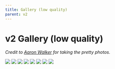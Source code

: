 ```yaml
---
title: Gallery (low quality)
parent: v2
---
```


# v2 Gallery (low quality)

_Credit to [Aaron Walker](http://instagram.com/aawalkerphoto/) for taking the pretty photos._

![]({{site.baseurl}}/assets/images/gallery-v2-small-1.jpg)
![]({{site.baseurl}}/assets/images/gallery-v2-small-2.jpg)
![]({{site.baseurl}}/assets/images/gallery-v2-small-3.jpg)
![]({{site.baseurl}}/assets/images/gallery-v2-small-4.jpg)
![]({{site.baseurl}}/assets/images/gallery-v2-small-5.jpg)
![]({{site.baseurl}}/assets/images/gallery-v2-small-6.jpg)
![]({{site.baseurl}}/assets/images/gallery-v2-small-7.jpg)
![]({{site.baseurl}}/assets/images/gallery-v2-small-8.jpg)